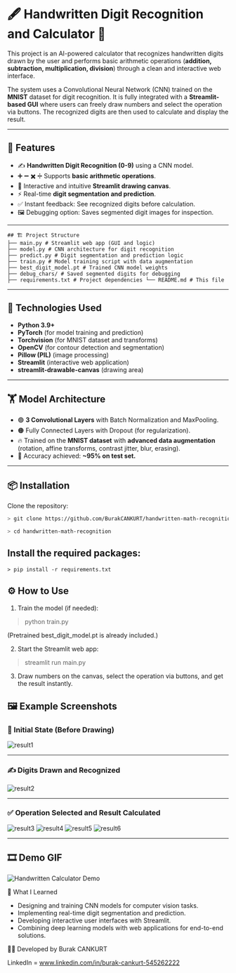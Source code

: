 # 🖋️ Handwritten Digit Recognition and Calculator 🧮

This project is an AI-powered calculator that recognizes handwritten digits drawn by the user and performs basic arithmetic operations (**addition, subtraction, multiplication, division**) through a clean and interactive web interface.

The system uses a Convolutional Neural Network (CNN) trained on the **MNIST** dataset for digit recognition. It is fully integrated with a **Streamlit-based GUI** where users can freely draw numbers and select the operation via buttons. The recognized digits are then used to calculate and display the result.

---

## 🚀 Features

- ✍️ **Handwritten Digit Recognition (0-9)** using a CNN model.
- ➕ ➖ ✖️ ➗ Supports **basic arithmetic operations**.
- 🎨 Interactive and intuitive **Streamlit drawing canvas**.
- ⚡ Real-time **digit segmentation and prediction**.
- ✅ Instant feedback: See recognized digits before calculation.
- 🖼️ Debugging option: Saves segmented digit images for inspection.

---
```
## 🏗️ Project Structure
├── main.py # Streamlit web app (GUI and logic) 
├── model.py # CNN architecture for digit recognition 
├── predict.py # Digit segmentation and prediction logic 
├── train.py # Model training script with data augmentation 
├── best_digit_model.pt # Trained CNN model weights 
├── debug_chars/ # Saved segmented digits for debugging 
├── requirements.txt # Project dependencies └── README.md # This file
```


---

## 🧠 Technologies Used

- **Python 3.9+**
- **PyTorch** (for model training and prediction)
- **Torchvision** (for MNIST dataset and transforms)
- **OpenCV** (for contour detection and segmentation)
- **Pillow (PIL)** (image processing)
- **Streamlit** (interactive web application)
- **streamlit-drawable-canvas** (drawing area)

---

## 🏋️ Model Architecture

- 🟢 **3 Convolutional Layers** with Batch Normalization and MaxPooling.
- 🟠 Fully Connected Layers with Dropout (for regularization).
- 🔥 Trained on the **MNIST dataset** with **advanced data augmentation** (rotation, affine transforms, contrast jitter, blur, erasing).
- 🎯 Accuracy achieved: **~95% on test set.**

---

## 📦 Installation

Clone the repository:

```bash
> git clone https://github.com/BurakCANKURT/handwritten-math-recognition.git

> cd handwritten-math-recognition
```

## Install the required packages:
```
> pip install -r requirements.txt
```


## ⚙️ How to Use

1. Train the model (if needed):

> python train.py

(Pretrained best_digit_model.pt is already included.)

2. Start the Streamlit web app:

> streamlit run main.py

3. Draw numbers on the canvas, select the operation via buttons, and get the result instantly.



## 🖼️ Example Screenshots

### 🚩 Initial State (Before Drawing)
![result1](./media/screenshot1.png)

---

### ✍️ Digits Drawn and Recognized
![result2](./media/screenshot2.png)

---

### ✅ Operation Selected and Result Calculated
![result3](./media/screenshot3.png)
![result4](./media/screenshot4.png)
![result5](./media/screenshot5.png)
![result6](./media/screenshot6.png)

---

## 🎞️ Demo GIF

![Handwritten Calculator Demo](./media/demo.gif)


📌 What I Learned

- Designing and training CNN models for computer vision tasks.
- Implementing real-time digit segmentation and prediction.
- Developing interactive user interfaces with Streamlit.
- Combining deep learning models with web applications for end-to-end solutions.



🧑‍💻 Developed by Burak CANKURT

LinkedIn = www.linkedin.com/in/burak-cankurt-545262222
